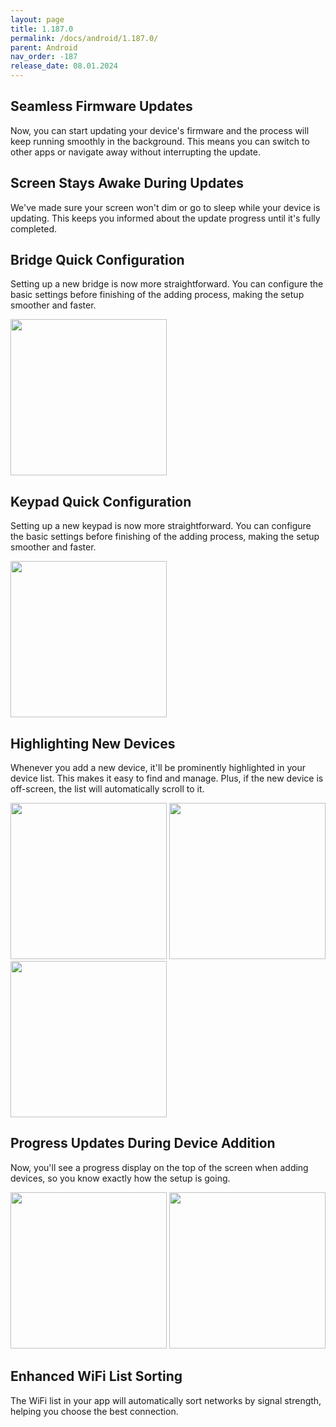 ```yaml
---
layout: page
title: 1.187.0
permalink: /docs/android/1.187.0/
parent: Android
nav_order: -187
release_date: 08.01.2024
---
```


## Seamless Firmware Updates

Now, you can start updating your device's firmware and the process will keep running smoothly in the background. This means you can switch to other apps or navigate away without interrupting the update.

## Screen Stays Awake During Updates

We've made sure your screen won't dim or go to sleep while your device is updating. This keeps you informed about the update progress until it's fully completed.

## Bridge Quick Configuration

Setting up a new bridge is now more straightforward. You can configure the basic settings before finishing of the adding process, making the setup smoother and faster.

<img src="/tedee-release-notes/docs/android/assets/1.187.0_bridge_quick_configuration.png" width="250">

## Keypad Quick Configuration

Setting up a new keypad is now more straightforward. You can configure the basic settings before finishing of the adding process, making the setup smoother and faster.

<img src="/tedee-release-notes/docs/android/assets/1.187.0_keypad_quick_configuration.png" width="250">

## Highlighting New Devices

Whenever you add a new device, it'll be prominently highlighted in your device list. This makes it easy to find and manage. Plus, if the new device is off-screen, the list will automatically scroll to it.

<img src="/tedee-release-notes/docs/android/assets/1.187.0_keypad_highlight_step1.png" width="250">
<img src="/tedee-release-notes/docs/android/assets/1.187.0_keypad_highlight_step2.png" width="250">
<img src="/tedee-release-notes/docs/android/assets/1.187.0_keypad_highlight_step1.png" width="250">

## Progress Updates During Device Addition

Now, you'll see a progress display on the top of the screen when adding devices, so you know exactly how the setup is going.

<img src="/tedee-release-notes/docs/android/assets/1.187.0_adding_device_progress1.png" width="250">
<img src="/tedee-release-notes/docs/android/assets/1.187.0_adding_device_progress2.png" width="250">

## Enhanced WiFi List Sorting

The WiFi list in your app will automatically sort networks by signal strength, helping you choose the best connection.